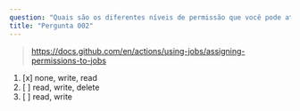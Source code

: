 ```yaml
---
question: "Quais são os diferentes níveis de permissão que você pode atribuir ao `GITHUB_TOKEN` no bloco `permissions`?"
title: "Pergunta 002"
---
```



> https://docs.github.com/en/actions/using-jobs/assigning-permissions-to-jobs

1. [x] none, write, read
1. [ ] read, write, delete
1. [ ] read, write

